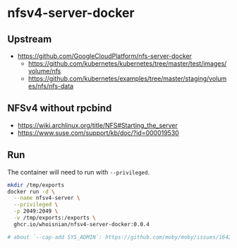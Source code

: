 # nfsv4-server-docker

## Upstream
* https://github.com/GoogleCloudPlatform/nfs-server-docker
  * https://github.com/kubernetes/kubernetes/tree/master/test/images/volume/nfs
  * https://github.com/kubernetes/examples/tree/master/staging/volumes/nfs/nfs-data

## NFSv4 without rpcbind
* https://wiki.archlinux.org/title/NFS#Starting_the_server
* https://www.suse.com/support/kb/doc/?id=000019530

## Run
The container will need to run with `--privileged`.
```sh
mkdir /tmp/exports
docker run -d \
  --name nfsv4-server \
  --privileged \
  -p 2049:2049 \
  -v /tmp/exports:/exports \
  ghcr.io/whoisnian/nfsv4-server-docker:0.0.4

# about `--cap-add SYS_ADMIN`: https://github.com/moby/moby/issues/16429
```

